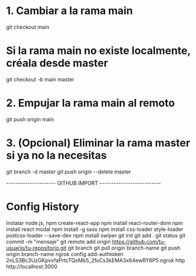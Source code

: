 # 1. Cambiar a la rama main
git checkout main

# Si la rama main no existe localmente, créala desde master
git checkout -b main master

# 2. Empujar la rama main al remoto
git push origin main

# 3. (Opcional) Eliminar la rama master si ya no la necesitas
git branch -d master
git push origin --delete master


--------------------- GITHUB IMPORT --------------------------

# Config History
Instalar node.js, npm
create-react-app
npm install react-router-dom
npm install react modal
npm install -g sass
npm install css-loader style-loader postcss-loader --save-dev
npm install swiper
git init
git add .
git status 
git commit -m "mensaje"
git remote add origin https://github.com/tu-usuario/tu-repositorio.git
git branch
git pull origin branch-name
git push origin branch-name
ngrok config add-authtoken 2nLS3Bc3UzGKpvvfaPrtcTQxMb5_2foCs3kEMA3x64ewRY6P5
ngrok http http://localhost:3000